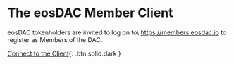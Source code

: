 The eos**DAC Member Client**
============================

eosDAC tokenholders are invited to log on to\\
<https://members.eosdac.io> to register as Members of the DAC.

[Connect to the Client](https://www.google.com){: .btn.solid.dark }
